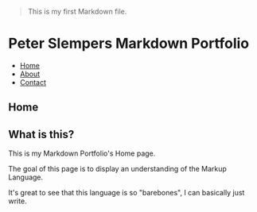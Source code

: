 > This is my first Markdown file.

# Peter Slempers Markdown Portfolio


- [Home](index.markdown)
- [About](about.markdown)
- [Contact](contact.markdown)

## Home

## What is this?

<p>This is my Markdown Portfolio's Home page.</p>

<p>The goal of this page is to display an understanding of the Markup Language.
<p>It's great to see that this language is so "barebones", I can basically just write.

